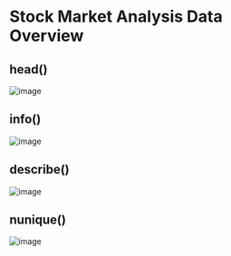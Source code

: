 # Stock Market Analysis Data Overview

## head()
![image](https://github.com/user-attachments/assets/f2b245e3-a756-45ba-a95c-6e34d37dab73)

## info()
![image](https://github.com/user-attachments/assets/1965f5c5-7645-4543-a5f4-181f754b651b)

## describe()
![image](https://github.com/user-attachments/assets/0b2aca36-3c7b-4247-b8ba-1dbbe945b227)

## nunique()
![image](https://github.com/user-attachments/assets/88a05526-8fe1-40dc-84a8-46606ca30d5b)


